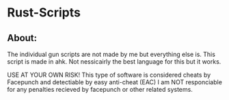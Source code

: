 # Rust-Scripts
About:
--------
The individual gun scripts are not made by me but everything else is.
This script is made in ahk.
Not nessicairly the best language for this but it works.

USE AT YOUR OWN RISK!
This type of software is considered cheats by Facepunch and detectiable by easy anti-cheat (EAC)
I am NOT responciable for any penalties recieved by facepunch or other related systems.
